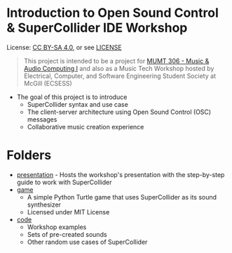 # Introduction to Open Sound Control & SuperCollider IDE Workshop

License: [CC BY-SA 4.0](https://creativecommons.org/licenses/by-sa/4.0/), or see [LICENSE](./LICENSE)
> This project is intended to be a project for [MUMT 306 - Music & Audio Computing I](https://www.music.mcgill.ca/~gary/306/) and also as a Music Tech Workshop hosted by Electrical, Computer, and Software Engineering Student Society at McGill (ECSESS)

- The goal of this project is to introduce
    - SuperCollider syntax and use case
    - The client-server architecture using Open Sound Control (OSC) messages
    - Collaborative music creation experience

# Folders
- [presentation](./presentation/) - Hosts the workshop's presentation with the step-by-step guide to work with SuperCollider
- [game](./game/)
  - A simple Python Turtle game that uses SuperCollider as its sound synthesizer
  - Licensed under MIT License
- [code](./code/)
  - Workshop examples
  - Sets of pre-created sounds
  - Other random use cases of SuperCollider
